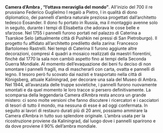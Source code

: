 **Camera d’Ambra , “l’ottava meraviglia del mondo”**.
All'inizio del 700 il re prussiano Federico Guglielmo I regalò a Pietro, I in qualità di dono diplomatico, dei pannelli d’ambra naturale preziosa progettati dall’architetto tedesco Eosander.  Il dono fu portato in Russia, ma il montaggio avenne solo in seguito, durante i tempi di Elisabetta che adorava le cose belle e sfarzose. Nel 1755 i pannelli furono portati nel palazzo di Caterina a Tsarskoe Selo (attualmente città di Pushkin nei pressi di San Pietroburgo). Il progetto fu affidato all’architetto prediletto della zarina: Francesco Bartolomeo Rastrelli. Nei tempi di Caterina II furono aggiunte altre decorazioni, compresi  4 quadri a mosaico realizzati da maestri fiorentini, finchè dal 1770 la sala non cambiò aspetto fino ai tempi della Seconda Guerra Mondiale. 
Al momento dell’evaquazione dei beni fu deciso di non smontare i pannelli fragili, ma di mascherarli con carta, ovatta e pannelli di legno. Il tesoro però fu scovato dai nazisti e trasportato nella città di Königsberg, attuale Kaliningrad, per decorare una sala del Museo di Ambra. Nel 1944, all’avanzata delle truppe sovietiche, i pannelli furono nuovamente smontati e da quel momento le loro tracce si persero definitivamente. La scomparsa della leggendaria Camera d’Ambra resta ancora un grande mistero: ci sono molte versioni che fanno discutere i ricercatori e i cacciatori di tesori di tutto il mondo, ma nessuna di esse è ad oggi confermata.
In seguito ai lavori di restauro durati più di 20 anni, possiamo ammirare la Camera d’Ambra in tutto suo splendore originale. L’ambra usata per la ricostruzione proviene da Kaliningrad, dal luogo dove i pannelli sparirono e da dove proviene il 90% dell’ambra mondiale.
